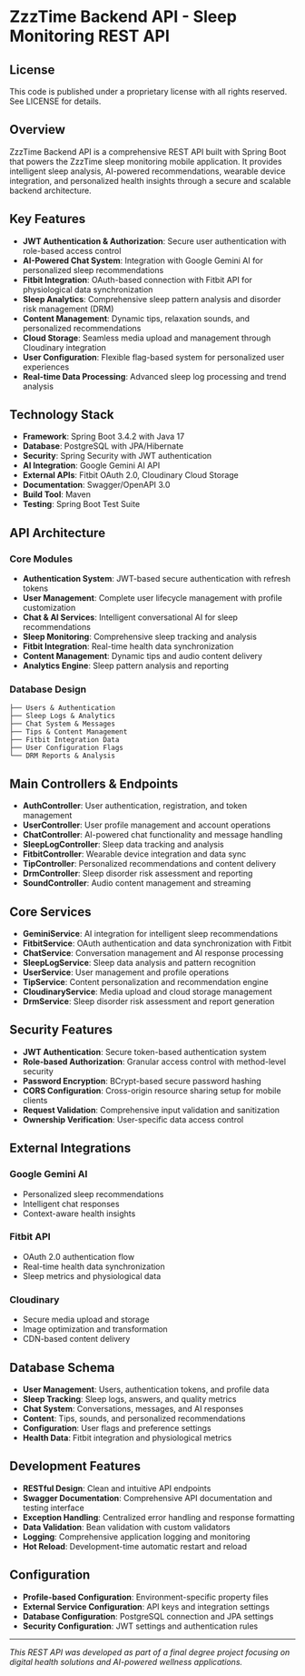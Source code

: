 # ZzzTime Backend API - Sleep Monitoring REST API

## License

This code is published under a proprietary license with all rights reserved. See LICENSE for details.

## Overview

ZzzTime Backend API is a comprehensive REST API built with Spring Boot that powers the ZzzTime sleep monitoring mobile application. It provides intelligent sleep analysis, AI-powered recommendations, wearable device integration, and personalized health insights through a secure and scalable backend architecture.

## Key Features

- **JWT Authentication & Authorization**: Secure user authentication with role-based access control
- **AI-Powered Chat System**: Integration with Google Gemini AI for personalized sleep recommendations
- **Fitbit Integration**: OAuth-based connection with Fitbit API for physiological data synchronization
- **Sleep Analytics**: Comprehensive sleep pattern analysis and disorder risk management (DRM)
- **Content Management**: Dynamic tips, relaxation sounds, and personalized recommendations
- **Cloud Storage**: Seamless media upload and management through Cloudinary integration
- **User Configuration**: Flexible flag-based system for personalized user experiences
- **Real-time Data Processing**: Advanced sleep log processing and trend analysis

## Technology Stack

- **Framework**: Spring Boot 3.4.2 with Java 17
- **Database**: PostgreSQL with JPA/Hibernate
- **Security**: Spring Security with JWT authentication
- **AI Integration**: Google Gemini AI API
- **External APIs**: Fitbit OAuth 2.0, Cloudinary Cloud Storage
- **Documentation**: Swagger/OpenAPI 3.0
- **Build Tool**: Maven
- **Testing**: Spring Boot Test Suite

## API Architecture

### Core Modules

- **Authentication System**: JWT-based secure authentication with refresh tokens
- **User Management**: Complete user lifecycle management with profile customization
- **Chat & AI Services**: Intelligent conversational AI for sleep recommendations
- **Sleep Monitoring**: Comprehensive sleep tracking and analysis
- **Fitbit Integration**: Real-time health data synchronization
- **Content Management**: Dynamic tips and audio content delivery
- **Analytics Engine**: Sleep pattern analysis and reporting

### Database Design

```
├── Users & Authentication
├── Sleep Logs & Analytics
├── Chat System & Messages
├── Tips & Content Management
├── Fitbit Integration Data
├── User Configuration Flags
└── DRM Reports & Analysis
```

## Main Controllers & Endpoints

- **AuthController**: User authentication, registration, and token management
- **UserController**: User profile management and account operations
- **ChatController**: AI-powered chat functionality and message handling
- **SleepLogController**: Sleep data tracking and analysis
- **FitbitController**: Wearable device integration and data sync
- **TipController**: Personalized recommendations and content delivery
- **DrmController**: Sleep disorder risk assessment and reporting
- **SoundController**: Audio content management and streaming

## Core Services

- **GeminiService**: AI integration for intelligent sleep recommendations
- **FitbitService**: OAuth authentication and data synchronization with Fitbit
- **ChatService**: Conversation management and AI response processing
- **SleepLogService**: Sleep data analysis and pattern recognition
- **UserService**: User management and profile operations
- **TipService**: Content personalization and recommendation engine
- **CloudinaryService**: Media upload and cloud storage management
- **DrmService**: Sleep disorder risk assessment and report generation

## Security Features

- **JWT Authentication**: Secure token-based authentication system
- **Role-based Authorization**: Granular access control with method-level security
- **Password Encryption**: BCrypt-based secure password hashing
- **CORS Configuration**: Cross-origin resource sharing setup for mobile clients
- **Request Validation**: Comprehensive input validation and sanitization
- **Ownership Verification**: User-specific data access control

## External Integrations

### Google Gemini AI

- Personalized sleep recommendations
- Intelligent chat responses
- Context-aware health insights

### Fitbit API

- OAuth 2.0 authentication flow
- Real-time health data synchronization
- Sleep metrics and physiological data

### Cloudinary

- Secure media upload and storage
- Image optimization and transformation
- CDN-based content delivery

## Database Schema

- **User Management**: Users, authentication tokens, and profile data
- **Sleep Tracking**: Sleep logs, answers, and quality metrics
- **Chat System**: Conversations, messages, and AI responses
- **Content**: Tips, sounds, and personalized recommendations
- **Configuration**: User flags and preference settings
- **Health Data**: Fitbit integration and physiological metrics

## Development Features

- **RESTful Design**: Clean and intuitive API endpoints
- **Swagger Documentation**: Comprehensive API documentation and testing interface
- **Exception Handling**: Centralized error handling and response formatting
- **Data Validation**: Bean validation with custom validators
- **Logging**: Comprehensive application logging and monitoring
- **Hot Reload**: Development-time automatic restart and reload

## Configuration

- **Profile-based Configuration**: Environment-specific property files
- **External Service Configuration**: API keys and integration settings
- **Database Configuration**: PostgreSQL connection and JPA settings
- **Security Configuration**: JWT settings and authentication rules

---

_This REST API was developed as part of a final degree project focusing on digital health solutions and AI-powered wellness applications._
